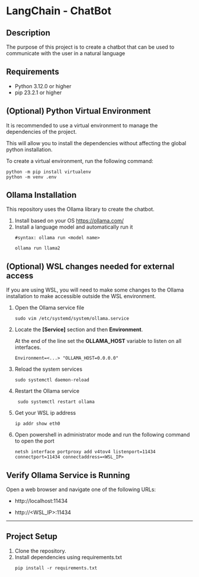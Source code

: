 # LangChain - ChatBot

## Description
The purpose of this project is to create a chatbot that can be used to communicate with the user in a natural language

## Requirements
- Python 3.12.0 or higher
- pip 23.2.1 or higher

## (Optional) Python Virtual Environment
It is recommended to use a virtual environment to manage the dependencies of the project.

This will allow you to install the dependencies without affecting the global python installation.

To create a virtual environment, run the following command:

 ```
 python -m pip install virtualenv
 python -m venv .env
 ```

## Ollama Installation
This repository uses the Ollama library to create the chatbot.

1. Install based on your OS https://ollama.com/
2. Install a language model and automatically run it
   ```
   #syntax: ollama run <model name>
   
   ollama run llama2
   ```

## (Optional) WSL changes needed for external access
If you are using WSL, you will need to make some changes to the Ollama installation to make accessible outside the WSL environment.

1. Open the Ollama service file
   ```
   sudo vim /etc/systemd/system/ollama.service
   ``` 
2. Locate the **[Service]** section and then **Environment**.

   At the end of the line set the **OLLAMA_HOST** variable to listen on all interfaces. 

   ```
   Environment=<...> "OLLAMA_HOST=0.0.0.0"
   ```

3. Reload the system services
   ```
   sudo systemctl daemon-reload
   ```
4. Restart the Ollama service
   ```
    sudo systemctl restart ollama
    ```

5. Get your WSL ip address
   ```
   ip addr show eth0
   ```

6. Open powershell in administrator mode and run the following command to open the port
   ```
   netsh interface portproxy add v4tov4 listenport=11434 connectport=11434 connectaddress=<WSL_IP>
   ```
   
## Verify Ollama Service is Running
Open a web browser and navigate one of the following URLs:

- http://localhost:11434

- http://<WSL_IP>:11434
--- 

## Project Setup
1. Clone the repository.
2. Install dependencies using requirements.txt
   ```
   pip install -r requirements.txt
   ```

